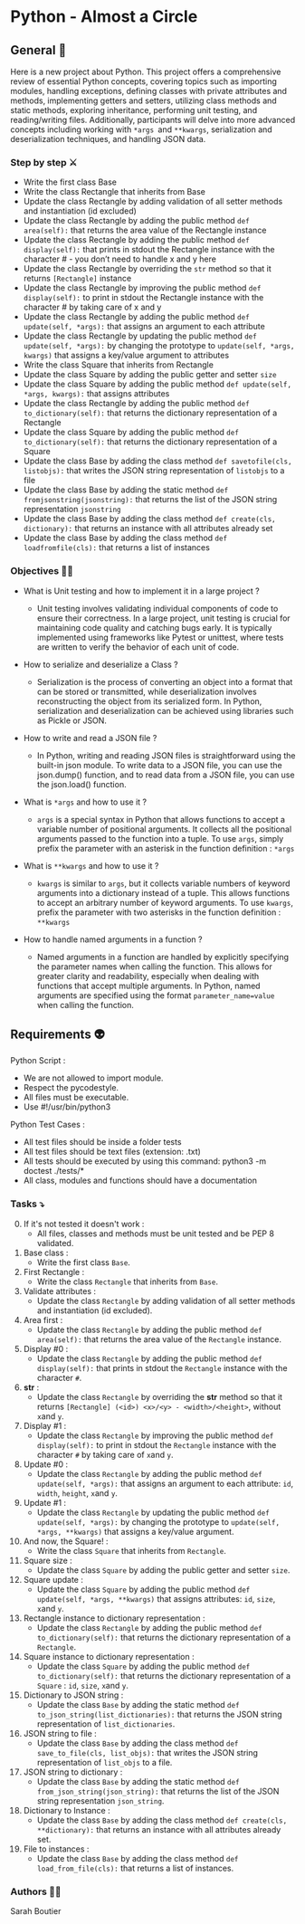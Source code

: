 # Python - Almost a Circle

## General 🐍

Here is a new project about Python. This project offers a comprehensive review of essential Python concepts, covering topics such as importing modules, handling exceptions, defining classes with private attributes and methods, implementing getters and setters, utilizing class methods and static methods, exploring inheritance, performing unit testing, and reading/writing files. 
Additionally, participants will delve into more advanced concepts including working with `*args `and `**kwargs`, serialization and deserialization techniques, and handling JSON data.

### Step by step ⚔️

- Write the first class Base
- Write the class Rectangle that inherits from Base
- Update the class Rectangle by adding validation of all setter methods and instantiation (id excluded)
- Update the class Rectangle by adding the public method `def area(self):` that returns the area value of the Rectangle instance
- Update the class Rectangle by adding the public method `def display(self):` that prints in stdout the Rectangle instance with the character # - you don’t need to handle x and y here
- Update the class Rectangle by overriding the `str` method so that it returns `[Rectangle]` instance
- Update the class Rectangle by improving the public method `def display(self):` to print in stdout the Rectangle instance with the character # by taking care of x and y
- Update the class Rectangle by adding the public method `def update(self, *args):` that assigns an argument to each attribute
- Update the class Rectangle by updating the public method `def update(self, *args):` by changing the prototype to `update(self, *args, kwargs)` that assigns a key/value argument to attributes
- Write the class Square that inherits from Rectangle
- Update the class Square by adding the public getter and setter `size`
- Update the class Square by adding the public method `def update(self, *args, kwargs):` that assigns attributes
- Update the class Rectangle by adding the public method `def to_dictionary(self):` that returns the dictionary representation of a Rectangle
- Update the class Square by adding the public method `def to_dictionary(self):` that returns the dictionary representation of a Square
- Update the class Base by adding the class method `def savetofile(cls, listobjs):` that writes the JSON string representation of `listobjs` to a file
- Update the class Base by adding the static method `def fromjsonstring(jsonstring):` that returns the list of the JSON string representation `jsonstring`
- Update the class Base by adding the class method `def create(cls, dictionary):` that returns an instance with all attributes already set
- Update the class Base by adding the class method `def loadfromfile(cls):` that returns a list of instances

### Objectives :astronaut:
- What is Unit testing and how to implement it in a large project ?
    - Unit testing involves validating individual components of code to ensure their correctness. In a large project, unit testing is crucial for maintaining code quality and catching bugs early. It is typically implemented using frameworks like Pytest or unittest, where tests are written to verify the behavior of each unit of code.
- How to serialize and deserialize a Class ?
    - Serialization is the process of converting an object into a format that can be stored or transmitted, while deserialization involves reconstructing the object from its serialized form. In Python, serialization and deserialization can be achieved using libraries such as Pickle or JSON.

- How to write and read a JSON file ?
    - In Python, writing and reading JSON files is straightforward using the built-in json module. To write data to a JSON file, you can use the json.dump() function, and to read data from a JSON file, you can use the json.load() function.

- What is `*args` and how to use it ?
    - `args` is a special syntax in Python that allows functions to accept a variable number of positional arguments. It collects all the positional arguments passed to the function into a tuple. To use `args`, simply prefix the parameter with an asterisk in the function definition : `*args`

- What is `**kwargs` and how to use it ?
    - `kwargs` is similar to `args`, but it collects variable numbers of keyword arguments into a dictionary instead of a tuple. This allows functions to accept an arbitrary number of keyword arguments. To use `kwargs`, prefix the parameter with two asterisks in the function definition : `**kwargs`

- How to handle named arguments in a function ?
    - Named arguments in a function are handled by explicitly specifying the parameter names when calling the function. This allows for greater clarity and readability, especially when dealing with functions that accept multiple arguments. In Python, named arguments are specified using the format `parameter_name=value` when calling the function.

## Requirements :alien:

Python Script :
- We are not allowed to import module.
- Respect the pycodestyle.
- All files must be executable.
- Use #!/usr/bin/python3

Python Test Cases :

- All test files should be inside a folder tests
- All test files should be text files (extension: .txt)
- All tests should be executed by using this command: python3 -m doctest ./tests/*
- All class, modules and functions should have a documentation

### Tasks :arrow_heading_down:
0. If it's not tested it doesn't work : 
   - All files, classes and methods must be unit tested and be PEP 8 validated.
0. Base class : 
   - Write the first class `Base`.
0. First Rectangle : 
   - Write the class `Rectangle` that inherits from `Base`.
0. Validate attributes : 
   - Update the class `Rectangle` by adding validation of all setter methods and instantiation (id excluded).
0. Area first : 
   - Update the class `Rectangle` by adding the public method `def area(self):` that returns the area value of the `Rectangle` instance.
0. Display #0 : 
   - Update the class `Rectangle` by adding the public method `def display(self):` that prints in stdout the `Rectangle` instance with the character `#`.
0. __str__ : 
   - Update the class `Rectangle` by overriding the __str__ method so that it returns `[Rectangle] (<id>) <x>/<y> - <width>/<height>`, without `x`and `y`.
0. Display #1 : 
   - Update the class `Rectangle` by improving the public method `def display(self):` to print in stdout the `Rectangle` instance with the character `#` by taking care of `x`and `y`.
0. Update #0 : 
   - Update the class `Rectangle` by adding the public method `def update(self, *args):` that assigns an argument to each attribute: `id`, `width`, `height`, `x`and `y`.
0. Update #1 : 
   - Update the class `Rectangle` by updating the public method `def update(self, *args):` by changing the prototype to `update(self, *args, **kwargs)` that assigns a key/value argument.
0. And now, the Square! : 
   - Write the class `Square` that inherits from `Rectangle`.
0. Square size : 
   - Update the class `Square` by adding the public getter and setter `size`.
0. Square update : 
   - Update the class `Square` by adding the public method `def update(self, *args, **kwargs)` that assigns attributes: `id`, `size`, `x`and `y`.
0. Rectangle instance to dictionary representation : 
   - Update the class `Rectangle` by adding the public method `def to_dictionary(self):` that returns the dictionary representation of a `Rectangle`.
0. Square instance to dictionary representation : 
   - Update the class `Square` by adding the public method `def to_dictionary(self):` that returns the dictionary representation of a `Square` : `id`, `size`, `x`and `y`.
0. Dictionary to JSON string : 
   - Update the class `Base` by adding the static method `def to_json_string(list_dictionaries):` that returns the JSON string representation of `list_dictionaries`.
0. JSON string to file : 
   - Update the class `Base` by adding the class method `def save_to_file(cls, list_objs):` that writes the JSON string representation of `list_objs` to a file.
0. JSON string to dictionary : 
   - Update the class `Base` by adding the static method `def from_json_string(json_string):` that returns the list of the JSON string representation `json_string`.
0. Dictionary to Instance : 
   - Update the class `Base` by adding the class method `def create(cls, **dictionary):` that returns an instance with all attributes already set.
0. File to instances : 
   - Update the class `Base` by adding the class method `def load_from_file(cls):` that returns a list of instances.

### Authors 🧞‍♀️
Sarah Boutier